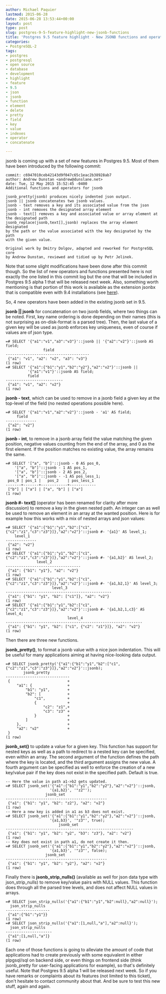 ```yaml
---
author: Michael Paquier
lastmod: 2015-06-28
date: 2015-06-28 13:53:44+00:00
layout: post
type: post
slug: postgres-9-5-feature-highlight-new-jsonb-functions
title: 'Postgres 9.5 feature highlight - New JSONB functions and operators'
categories:
- PostgreSQL-2
tags:
- postgres
- postgresql
- open source
- database
- development
- highlight
- feature
- 9.5
- json
- jsonb
- function
- element
- delete
- pretty
- field
- key
- value
- indexes
- operator
- concatenate

---
```


jsonb is coming up with a set of new features in Postgres 9.5. Most of them
have been introduced by the following commit:

    commit: c6947010ceb42143d9f047c65c1eac2b38928ab7
    author: Andrew Dunstan <andrew@dunslane.net>
    date: Tue, 12 May 2015 15:52:45 -0400
    Additional functions and operators for jsonb

    jsonb_pretty(jsonb) produces nicely indented json output.
    jsonb || jsonb concatenates two jsonb values.
    jsonb - text removes a key and its associated value from the json
    jsonb - int removes the designated array element
    jsonb - text[] removes a key and associated value or array element at
    the designated path
    jsonb_replace(jsonb,text[],jsonb) replaces the array element designated
    by the path or the value associated with the key designated by the path
    with the given value.

    Original work by Dmitry Dolgov, adapted and reworked for PostgreSQL core
    by Andrew Dunstan, reviewed and tidied up by Petr Jelinek.

Note that some slight modifications have been done after this commit though.
So the list of new operators and functions presented here is not exactly the
one listed in this commit log but the one that will be included in Postgres
9.5 alpha 1 that will be released next week. Also, something worth mentioning
is that portion of this work is available as the extension jsonbx that is
compatible even with 9.4 installations (see
[here](https://github.com/erthalion/jsonbx)).

So, 4 new operators have been added in the existing jsonb set in 9.5.

**jsonb || jsonb** for concatenation on two jsonb fields, where two things
can be noted. First, key name ordering is done depending on their names (this
is not surprising as on-disk-format is a parsed tree). Then, the last value
of a given key will be used as jsonb enforces key uniqueness, even of course
if values are of json type.

    =# SELECT '{"a1":"v1","a3":"v3"}'::jsonb || '{"a2":"v2"}'::jsonb AS field;
                     field
    --------------------------------------
     {"a1": "v1", "a2": "v2", "a3": "v3"}
    (1 row)
    =# SELECT '{"a1":{"b1":"y1","b2":"y2"},"a2":"v2"}'::jsonb ||
              '{"a1":"v1"}'::jsonb AS field;
              field
    --------------------------
     {"a1": "v1", "a2": "v2"}
    (1 row)

**jsonb - text**, which can be used to remove in a jsonb field a given key
at the top-level of the field (no nested operations possible here).

    =# SELECT '{"a1":"v1","a2":"v2"}'::jsonb - 'a1' AS field;
         field
    --------------
     {"a2": "v2"}
    (1 row)

**jsonb - int**, to remove in a jsonb array field the value matching the given
position, negative values counting from the end of the array, and 0 as the first
element. If the position matches no existing value, the array remains the same.

    =# SELECT '["a", "b"]'::jsonb - 0 AS pos_0,
        '["a", "b"]'::jsonb - 1 AS pos_1,
        '["a", "b"]'::jsonb - 2 AS pos_2,
        '["a", "b"]'::jsonb - -1 AS pos_less_1;
     pos_0 | pos_1 |   pos_2    | pos_less_1
    -------+-------+------------+------------
     ["b"] | ["a"] | ["a", "b"] | ["a"]
    (1 row)

**jsonb #- text\[\]** (operator has been renamed for clarity after more
discussion) to remove a key in the given nested path. An integer can as
well be used to remove an element in an array at the wanted position.
Here is for example how this works with a mix of nested arrays and json
values:

    =# SELECT '{"a1":{"b1":"y1","b2":["c1", {"c2":"z1","c3":"z3"}]},"a2":"v2"}'::jsonb #- '{a1}' AS level_1;
        level_1
    --------------
     {"a2": "v2"}
    (1 row)
    =# SELECT '{"a1":{"b1":"y1","b2":["c1", {"c2":"z1","c3":"z3"}]},"a2":"v2"}'::jsonb #- '{a1,b2}' AS level_2;
                  level_2
    ----------------------------------
     {"a1": {"b1": "y1"}, "a2": "v2"}
    (1 row)
    =# SELECT '{"a1":{"b1":"y1","b2":["c1", {"c2":"z1","c3":"z3"}]},"a2":"v2"}'::jsonb #- '{a1,b2,1}' AS level_3;
                         level_3
    ------------------------------------------------
     {"a1": {"b1": "y1", "b2": ["c1"]}, "a2": "v2"}
    (1 row)
    =# SELECT '{"a1":{"b1":"y1","b2":["c1", {"c2":"z1","c3":"z3"}]},"a2":"v2"}'::jsonb #- '{a1,b2,1,c3}' AS level_4;
                                level_4
    --------------------------------------------------------------
     {"a1": {"b1": "y1", "b2": ["c1", {"c2": "z1"}]}, "a2": "v2"}
    (1 row)

Then there are three new functions.

**jsonb\_pretty()**, to format a jsonb value with a nice json indentation. This
will be useful for many applications aiming at having nice-looking data output.

    =# SELECT jsonb_pretty('{"a1":{"b1":"y1","b2":["c1", {"c2":"z1","c3":"z3"}]},"a2":"v2"}'::jsonb);
            jsonb_pretty
    -----------------------------
     {                          +
         "a1": {                +
             "b1": "y1",        +
             "b2": [            +
                 "c1",          +
                 {              +
                     "c2": "z1",+
                     "c3": "z3" +
                 }              +
             ]                  +
         },                     +
         "a2": "v2"             +
     }
    (1 row)

**jsonb\_set()** to update a value for a given key. This function has support
for nested keys as well as a path to redirect to a nested key can be specified,
even within an array. The second argument of the function defines the path
where the key is located, and the third argument assigns the new value. A
fourth argument can be specified as well to enforce the creation of a new
key/value pair if the key does not exist in the specified path. Default is
true.

    -- Here the value in path a1->b2 gets updated.
    =# SELECT jsonb_set('{"a1":{"b1":"y1","b2":"y2"},"a2":"v2"}'::jsonb,
                        '{a1,b2}', '"z2"');
                      jsonb_set
    ----------------------------------------------
     {"a1": {"b1": "y1", "b2": "z2"}, "a2": "v2"}
    (1 row)
    -- Here a new key is added in a1 as b3 does not exist.
    =# SELECT jsonb_set('{"a1":{"b1":"y1","b2":"y2"},"a2":"v2"}'::jsonb,
                        '{a1,b3}', '"z3"', true);
                            jsonb_set
    ----------------------------------------------------------
     {"a1": {"b1": "y1", "b2": "y2", "b3": "z3"}, "a2": "v2"}
    (1 row)
    -- Key does not exist in path a1, do not create it then.
    =# SELECT jsonb_set('{"a1":{"b1":"y1","b2":"y2"},"a2":"v2"}'::jsonb,
                        '{a1,b3}', '"z3"', false);
                      jsonb_set
    ----------------------------------------------
     {"a1": {"b1": "y1", "b2": "y2"}, "a2": "v2"}
    (1 row)

Finally there is **jsonb\_strip\_nulls()** (available as well for json data
type with json\_strip\_nulls) to remove key/value pairs with NULL values. This
function does through all the parsed tree levels, and does not affect NULL
values in arrays.

    =# SELECT json_strip_nulls('{"a1":{"b1":"y1","b2":null},"a2":null}');
      json_strip_nulls
    --------------------
     {"a1":{"b1":"y1"}}
    (1 row)
    =# SELECT json_strip_nulls('{"a1":[1,null,"a"],"a2":null}');
      json_strip_nulls
    ---------------------
     {"a1":[1,null,"a"]}
    (1 row)

Each one of those functions is going to alleviate the amount of code
that applications had to create previously with some equivalent in either
plpgsql/sql on backend side, or even things on frontend side (think
jsonb\_pretty for user-facing applications for example), so that's
definitely useful. Note that Postgres 9.5 alpha 1 will be released
next week. So if you have remarks or complaints about its features
(not limited to this ticket), don't hesitate to contact community about
that. And be sure to test this new stuff, again and again.
